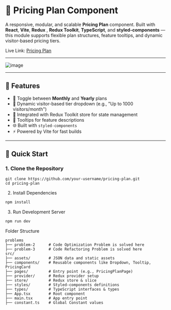 # 💸 Pricing Plan Component

A responsive, modular, and scalable **Pricing Plan** component. Built with **React**, **Vite**, **Redux** , **Redux Toolkit**, **TypeScript**, and **styled-components** — this module supports flexible plan structures, feature tooltips, and dynamic visitor-based pricing tiers.

Live Link: [Pricing Plan](https://pricing-planing.netlify.app/)

---

![image](https://github.com/user-attachments/assets/6ff5b486-5c4a-46e8-ba24-7428be2d4a89)

---
## 🧩 Features

- 🎯 Toggle between **Monthly** and **Yearly** plans
- 👥 Dynamic visitor-based tier dropdown (e.g., "Up to 1000 visitors/month")
- 🧠 Integrated with Redux Toolkit store for state management
- 📝 Tooltips for feature descriptions
- 🌐 Built with `styled-components`
- ⚡ Powered by Vite for fast builds

---

## 🚀 Quick Start

### 1. Clone the Repository
  
    git clone https://github.com/your-username/pricing-plan.git
    cd pricing-plan
2. Install Dependencies
```bash
npm install
```
3. Run Development Server
 ```bash
npm run dev 
```
Folder Structure

    problems
    ├── problem-2      # Code Optimization Problem is solved here
    ├── problem-3      # Code Refactoring Problem is solved here
    src/
    ├── assets/        # JSON data and static assets
    ├── components/    # Reusable components like Dropdown, Tooltip, PricingCard
    ├── pages/         # Entry point (e.g., PricingPlanPage)
    ├── provider/      # Redux provider setup
    ├── store/         # Redux store & slice
    ├── styles/        # Styled-components definitions
    ├── types/         # TypeScript interfaces & types
    ├── App.tsx        # Root component
    ├── main.tsx       # App entry point
    ├── constant.ts    # Global Constant values
